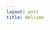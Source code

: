 ```yaml
---
layout: post
title: Welcome
---
```


<!---
![_config.yml]({{ site.baseurl }}/images/config.png)
```R
summary(mtcars)
head(mtcars)
```
-->
